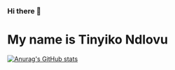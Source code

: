 ### Hi there 👋

# My name is Tinyiko Ndlovu

<!--
**TinyikoNdlovu/TinyikoNdlovu** is a ✨ _special_ ✨ repository because its `README.md` (this file) appears on your GitHub profile.

Here are some ideas to get you started:

- 🔭 I’m currently working on ...
- 🌱 I’m currently learning ...
- 👯 I’m looking to collaborate on ...
- 🤔 I’m looking for help with ...
- 💬 Ask me about ...
- 📫 How to reach me: ...
- 😄 Pronouns: ...
- ⚡ Fun fact: ...
-->


[![Anurag's GitHub stats](https://github-readme-stats.vercel.app/api?username=TinyikoNdlovu&show_icons=true&theme=radical)](https://github.com/anuraghazra/github-readme-stats)

